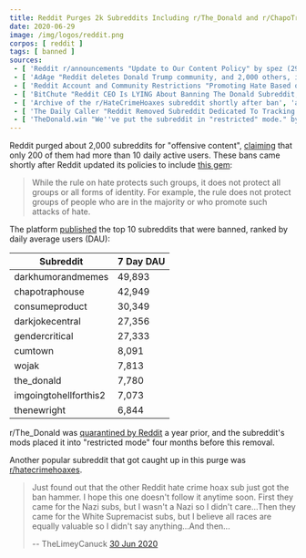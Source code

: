 ```yaml
---
title: Reddit Purges 2k Subreddits Including r/The_Donald and r/ChapoTrapHouse
date: 2020-06-29
image: /img/logos/reddit.png
corpos: [ reddit ]
tags: [ banned ]
sources:
 - [ 'Reddit r/announcements "Update to Our Content Policy" by spez (29 Jun 2020)', 'archive.is/7yRAm' ]
 - [ 'AdAge "Reddit deletes Donald Trump community, and 2,000 others, in purge of offensive content" by  (29 Jun 2020)', 'archive.is/koW0p' ]
 - [ 'Reddit Account and Community Restrictions "Promoting Hate Based on Identity or Vulnerability" (29 Jun 2020)', 'archive.is/OZ03o' ]
 - [ 'BitChute "Reddit CEO Is LYING About Banning The Donald Subreddit, New Rules Allows Anti Women Posts??" by Tim Pool (29 Jun 2020)', 'www.bitchute.com/video/GvZ8rUeWi9E/' ]
 - [ 'Archive of the r/HateCrimeHoaxes subreddit shortly after ban', 'archive.is/KMl3d' ]
 - [ 'The Daily Caller "Reddit Removed Subreddit Dedicated To Tracking Hate Crime Hoaxes, Accused Of Promoting ''Hate''" by Chris White (10 Jul 2020)', 'archive.is/gUjNI' ]
 - [ 'TheDonald.win "We''ve put the subreddit in "restricted" mode." by Doggos (26 Feb 2020)', 'archive.is/SoV2D' ]
---
```


Reddit purged about 2,000 subreddits for "offensive content",
[claiming](http://archive.is/7yRAm#selection-1907.0-1911.31) that only 200 of
them had more than 10 daily active users. These bans came shortly after Reddit
updated its policies to include [this gem](http://archive.is/OZ03o#selection-185.0-185.219):
> While the rule on hate protects such groups, it does not protect all groups
> or all forms of identity. For example, the rule does not protect groups of
> people who are in the majority or who promote such attacks of hate.

The platform [published](http://archive.is/wfch8#selection-9.145-9.454) the top
10 subreddits that were banned, ranked by daily average users (DAU):

| Subreddit | 7 Day DAU |
| --- | --- |
| darkhumorandmemes | 49,893 |
| chapotraphouse | 42,949 |
| consumeproduct | 30,349 |
| darkjokecentral | 27,356 |
| gendercritical | 27,333 |
| cumtown | 8,091 |
| wojak | 7,813 |
| the_donald | 7,780 |
| imgoingtohellforthis2 | 7,073 |
| thenewright | 6,844 |

r/The_Donald was [quarantined by
Reddit](/e/reddit-quarantines-the-donald-subreddit/) a year prior, and the
subreddit's mods placed it into "restricted mode" four months before this
removal.

Another popular subreddit that got caught up in this purge was
[r/hatecrimehoaxes](http://archive.is/KMl3d).
> Just found out that the other Reddit hate crime hoax sub just got the ban
> hammer. I hope this one doesn't follow it anytime soon. First they came for
> the Nazi subs, but I wasn't a Nazi so I didn't care...Then they came for the
> White Supremacist subs, but I believe all races are equally valuable so I
> didn't say anything...And then...
>
> -- TheLimeyCanuck [30 Jun 2020](http://archive.is/WUfIP)

